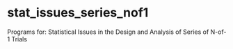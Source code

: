 # stat_issues_series_nof1
Programs for: Statistical Issues in the Design and Analysis of Series of N-of-1 Trials

